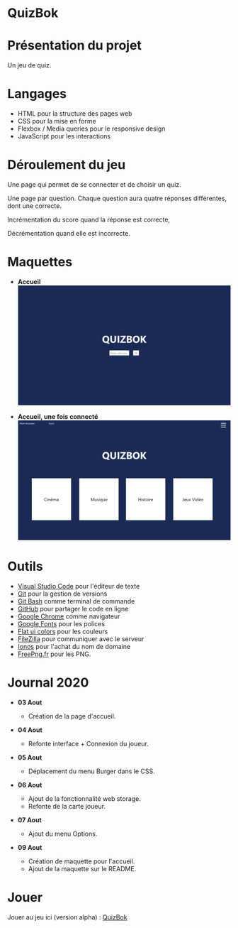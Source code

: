 # QuizBok

# Présentation du projet

Un jeu de quiz.


# Langages

* HTML pour la structure des pages web
* CSS pour la mise en forme
* Flexbox / Media queries pour le responsive design
* JavaScript pour les interactions

# Déroulement du jeu

Une page qui permet de se connecter et de choisir un quiz.

Une page par question. Chaque question aura quatre réponses différentes, dont une correcte.

Incrémentation du score quand la réponse est correcte,

Décrémentation quand elle est incorrecte.

# Maquettes

* **Accueil**
    ![ACCUEIL](maquettes/accueil.png)

* **Accueil, une fois connecté**
    ![Accueil2](maquettes/accueil2.png)

# Outils

* [Visual Studio Code](https://code.visualstudio.com/) pour l'éditeur de texte
* [Git](https://git-scm.com/) pour la gestion de versions
* [Git Bash](https://gitforwindows.org/) comme terminal de commande
* [GitHub](https://github.com/) pour partager le code en ligne
* [Google Chrome](https://www.google.fr/chrome/?brand=CHBD&gclid=CjwKCAjwpqv0BRABEiwA-TySweC2bONhPrgyuzbP4_9snC9rXGiS1lxTNuhsrfpnmj39i5z8PpHkJRoC7C0QAvD_BwE&gclsrc=aw.ds) comme navigateur
* [Google Fonts](https://fonts.google.com/) pour les polices
* [Flat ui colors](https://flatuicolors.com/) pour les couleurs
* [FileZilla](https://filezilla-project.org/) pour communiquer avec le serveur
* [Ionos](https://www.ionos.fr/) pour l'achat du nom de domaine
* [FreePng.fr](https://www.freepng.fr/) pour les PNG.


# Journal 2020

* **03 Aout**
    * Création de la page d'accueil.

* **04 Aout**
    * Refonte interface + Connexion du joueur.

* **05 Aout**
    * Déplacement du menu Burger dans le CSS.

* **06 Aout**
    * Ajout de la fonctionnalité web storage.
    * Refonte de la carte joueur.

* **07 Aout**
    * Ajout du menu Options.

* **09 Aout**
    * Création de maquette pour l'accueil.
    * Ajout de la maquette sur le README.

# Jouer

Jouer au jeu ici (version alpha) : [QuizBok](http://yannickbiheul.fr/quiz.html)
    
